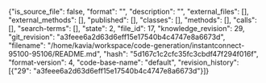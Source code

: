 {"is_source_file": false, "format": "", "description": "", "external_files": [], "external_methods": [], "published": [], "classes": [], "methods": [], "calls": [], "search-terms": [], "state": 2, "file_id": 17, "knowledge_revision": 29, "git_revision": "a3feee6a2d63d6eff15e17540b4c4747e8a6673d", "filename": "/home/kavia/workspace/code-generation/instantconnect-95100-95106/README.md", "hash": "5d167c1c2cfc35fc3cbdf47f294f016f", "format-version": 4, "code-base-name": "default", "revision_history": [{"29": "a3feee6a2d63d6eff15e17540b4c4747e8a6673d"}]}